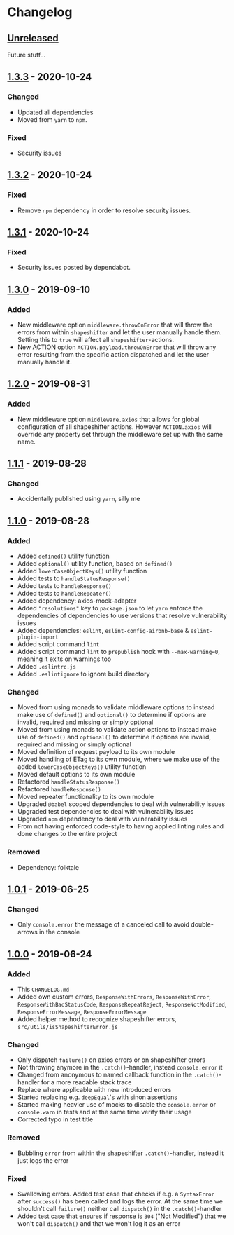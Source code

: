 # Changelog

## [Unreleased]
Future stuff...

## [1.3.3] - 2020-10-24
### Changed
- Updated all dependencies
- Moved from `yarn` to `npm`.

### Fixed
- Security issues

## [1.3.2] - 2020-10-24
### Fixed
- Remove `npm` dependency in order to resolve security issues.

## [1.3.1] - 2020-10-24
### Fixed
- Security issues posted by dependabot.

## [1.3.0] - 2019-09-10
### Added
- New middleware option `middleware.throwOnError` that will throw the errors from within `shapeshifter` and let the user manually handle them. Setting this to `true` will affect all `shapeshifter`-actions.
- New ACTION option `ACTION.payload.throwOnError` that will throw any error resulting from the specific action dispatched and let the user manually handle it.

## [1.2.0] - 2019-08-31
### Added
- New middleware option `middleware.axios` that allows for global configuration of all shapeshifter actions. However `ACTION.axios` will override any property set through the middleware set up with the same name.

## [1.1.1] - 2019-08-28
### Changed
- Accidentally published using `yarn`, silly me

## [1.1.0] - 2019-08-28
### Added
- Added `defined()` utility function
- Added `optional()` utility function, based on `defined()`
- Added `lowerCaseObjectKeys()` utility function
- Added tests to `handleStatusResponse()`
- Added tests to `handleResponse()`
- Added tests to `handleRepeater()`
- Added dependency: axios-mock-adapter
- Added `"resolutions"` key to `package.json` to let `yarn` enforce the dependencies of dependencies to use versions that resolve vulnerability issues
- Added dependencies: `eslint`, `eslint-config-airbnb-base` & `eslint-plugin-import`
- Added script command `lint`
- Added script command `lint` to `prepublish` hook with `--max-warning=0`, meaning it exits on warnings too
- Added `.eslintrc.js`
- Added `.eslintignore` to ignore build directory

### Changed
- Moved from using monads to validate middleware options to instead make use of `defined()` and `optional()` to determine if options are invalid, required and missing or simply optional
- Moved from using monads to validate action options to instead make use of `defined()` and `optional()` to determine if options are invalid, required and missing or simply optional
- Moved definition of request payload to its own module
- Moved handling of ETag to its own module, where we make use of the added `lowerCaseObjectKeys()` utility function
- Moved default options to its own module
- Refactored `handleStatusResponse()`
- Refactored `handleResponse()`
- Moved repeater functionality to its own module
- Upgraded `@babel` scoped dependencies to deal with vulnerability issues
- Upgraded test dependencies to deal with vulnerability issues
- Upgraded `npm` dependency to deal with vulnerability issues
- From not having enforced code-style to having applied linting rules and done changes to the entire project

### Removed
- Dependency: folktale

## [1.0.1] - 2019-06-25
### Changed
- Only `console.error` the message of a canceled call to avoid double-arrows in the console

## [1.0.0] - 2019-06-24
### Added
- This `CHANGELOG.md`
- Added own custom errors, `ResponseWithErrors`, `ResponseWithError`, `ResponseWithBadStatusCode`, `ResponseRepeatReject`, `ResponseNotModified`, `ResponseErrorMessage`, `ResponseErrorMessage`
- Added helper method to recognize shapeshifter errors, `src/utils/isShapeshifterError.js`

### Changed
- Only dispatch `failure()` on axios errors or on shapeshifter errors
- Not throwing anymore in the `.catch()`-handler, instead `console.error` it
- Changed from anonymous to named callback function in the `.catch()`-handler for a more readable stack trace
- Replace where applicable with new introduced errors
- Started replacing e.g. `deepEqual`'s with sinon assertions
- Started making heavier use of mocks to disable the `console.error` or `console.warn` in tests and at the same time verify their usage
- Corrected typo in test title

### Removed
- Bubbling `error` from within the shapeshifter `.catch()`-handler, instead it just logs the error

### Fixed
- Swallowing errors. Added test case that checks if e.g. a `SyntaxError` after `success()` has been called and logs the error. At the same time we shouldn't call `failure()` neither call `dispatch()` in the `.catch()`-handler
- Added test case that ensures if response is `304` ("Not Modified") that we won't call `dispatch()` and that we won't log it as an error

[Unreleased]: https://github.com/dawaa/redux-shapeshifter-middleware/compare/v1.3.3...head
[1.3.3]: https://github.com/dawaa/redux-shapeshifter-middleware/compare/v1.3.2...v1.3.3
[1.3.2]: https://github.com/dawaa/redux-shapeshifter-middleware/compare/v1.3.1...v1.3.2
[1.3.1]: https://github.com/dawaa/redux-shapeshifter-middleware/compare/v1.3.0...v1.3.1
[1.3.0]: https://github.com/dawaa/redux-shapeshifter-middleware/compare/v1.2.0...v1.3.0
[1.2.0]: https://github.com/dawaa/redux-shapeshifter-middleware/compare/v1.1.1...v1.2.0
[1.1.1]: https://github.com/dawaa/redux-shapeshifter-middleware/compare/v1.1.0...v1.1.1
[1.1.0]: https://github.com/dawaa/redux-shapeshifter-middleware/compare/v1.0.1...v1.1.0
[1.0.1]: https://github.com/dawaa/redux-shapeshifter-middleware/compare/v1.0.0...v1.0.1
[1.0.0]: https://github.com/dawaa/redux-shapeshifter-middleware/compare/v0.15.0...v1.0.0
